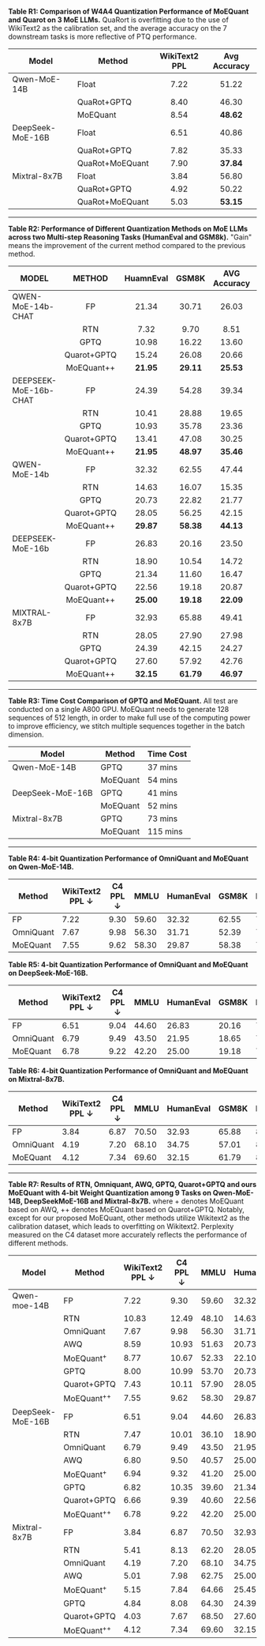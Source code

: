 **Table R1: Comparison of W4A4 Quantization Performance of MoEQuant and Quarot on 3 MoE LLMs.** QuaRort is overfitting due to the use of WikiText2 as the calibration set, and the average accuracy on the 7 downstream tasks is more reflective of PTQ performance.

| Model            | Method          | WikiText2 PPL | Avg Accuracy |
| ---------------- | --------------- | :-----------: | :----------: |
| Qwen-MoE-14B     | Float           |    7.22       |     51.22    |
|                  | QuaRot+GPTQ     |    8.40       |     46.30    |
|                  | MoEQuant        |    8.54       |     **48.62**    |
| DeepSeek-MoE-16B | Float           |    6.51       |     40.86    |
|                  | QuaRot+GPTQ     |    7.82       |     35.33    |
|                  | QuaRot+MoEQuant |    7.90       |     **37.84**    |
| Mixtral-8x7B     | Float           |    3.84       |     56.80    |
|                  | QuaRot+GPTQ     |    4.92       |     50.22    |
|                  | QuaRot+MoEQuant |    5.03       |     **53.15**    |

---

**Table R2: Performance of Different Quantization Methods on MoE LLMs across two Multi-step Reasoning Tasks (HumanEval and GSM8k).** "Gain" means the improvement of the current method compared to the previous method. 

| MODEL                 |   METHOD    | HuamnEval |   GSM8K   | AVG Accuracy |  Gain  |
| --------------------- | :---------: | :-------: | :-------: | :----------: | :----: |
| QWEN-MoE-14b-CHAT     |     FP      |   21.34   |   30.71   |    26.03     |   -    |
|                       |     RTN     |   7.32    |   9.70    |     8.51     |   -    |
|                       |    GPTQ     |   10.98   |   16.22   |    13.60     |   -    |
|                       | Quarot+GPTQ |   15.24   |   26.08   |    20.66     |   -    |
|                       | MoEQuant++  | **21.95** | **29.11** |  **25.53**   | 23.57% |
| DEEPSEEK-MoE-16b-CHAT |     FP      |   24.39   |   54.28   |    39.34     |   -    |
|                       |     RTN     |   10.41   |   28.88   |    19.65     |   -    |
|                       |    GPTQ     |   10.93   |   35.78   |    23.36     |   -    |
|                       | Quarot+GPTQ |   13.41   |   47.08   |    30.25     |   -    |
|                       | MoEQuant++  | **21.95** | **48.97** |  **35.46**   | 17.22% |
| QWEN-MoE-14b          |     FP      |   32.32   |   62.55   |    47.44     |   -    |
|                       |     RTN     |   14.63   |   16.07   |    15.35     |   -    |
|                       |    GPTQ     |   20.73   |   22.82   |    21.77     |   -    |
|                       | Quarot+GPTQ |   28.05   |   56.25   |    42.15     |   -    |
|                       | MoEQuant++  | **29.87** | **58.38** |  **44.13**   | 4.69%  |
| DEEPSEEK-MoE-16b      |     FP      |   26.83   |   20.16   |    23.50     |   -    |
|                       |     RTN     |   18.90   |   10.54   |    14.72     |   -    |
|                       |    GPTQ     |   21.34   |   11.60   |    16.47     |   -    |
|                       | Quarot+GPTQ |   22.56   |   19.18   |    20.87     |   -    |
|                       | MoEQuant++  | **25.00** | **19.18** |  **22.09**   | 5.85%  |
| MIXTRAL-8x7B          |     FP      |   32.93   |   65.88   |    49.41     |   -    |
|                       |     RTN     |   28.05   |   27.90   |    27.98     |   -    |
|                       |    GPTQ     |   24.39   |   42.15   |    24.27     |        |
|                       | Quarot+GPTQ |   27.60   |   57.92   |    42.76     |   -    |
|                       | MoEQuant++  | **32.15** | **61.79** |  **46.97**   | 9.84%  |

---

**Table R3: Time Cost Comparison of GPTQ and MoEQuant.** All test are conducted on a single A800 GPU. MoEQuant needs to generate 128 sequences of 512 length, in order to make full use of the computing power to improve efficiency, we stitch multiple sequences together in the batch dimension.

| Model            | Method   | Time Cost |
| ---------------- | -------- | --------- |
| Qwen-MoE-14B     | GPTQ     |   37 mins  |
|                  | MoEQuant |   54 mins  |
| DeepSeek-MoE-16B | GPTQ     |   41 mins  |
|                  | MoEQuant |   52 mins  | 
| Mixtral-8x7B     | GPTQ     |   73 mins  |
|                  | MoEQuant |   115 mins  |

---

**Table R4: 4-bit Quantization Performance of OmniQuant and MoEQuant on Qwen-MoE-14B.**

| Method    | WikiText2 PPL ↓ | C4 PPL ↓ | MMLU | HumanEval | GSM8K | BoolQ | Hellaswag | OpenBookQA | MathQA | AVG Accuracy |
| --------- | --------------- | -------- | ---- | --------- | ----- | ----- | --------- | ---------- | ------ | ------------ |
| FP        |    7.22         |  9.30    | 59.60| 32.32     | 62.55 |79.82  | 57.96     |  30.40     | 35.77  |   51.20      |
| OmniQuant |    7.67         |  9.98    | 56.30| 31.71     | 52.39 |78.20  | 56.58     | 29.40      | 33.63  |   48.31      |
| MoEQuant  |    7.55         |  9.62    | 58.30| 29.87     | 58.38 |78.04  | 56.87     | 30.20      | 35.50  |   **49.59**      |


**Table R5: 4-bit Quantization Performance of OmniQuant and MoEQuant on DeepSeek-MoE-16B.**

| Method    | WikiText2 PPL ↓ | C4 PPL ↓ | MMLU | HumanEval | GSM8K | BoolQ | Hellaswag | OpenBookQA | MathQA | AVG Accuracy |
| --------- | --------------- | -------- | ---- | --------- | ----- | ----- | --------- | ---------- | ------ | ------------ |
| FP        |     6.51        |   9.04   | 44.60|  26.83    | 20.16 | 72.72 | 58.06     |   32.20    | 31.49  |   40.86      |
| OmniQuant |     6.79        |   9.49   | 43.50|  21.95    | 18.65 | 73.82 | 56.67     |   32.40    | 31.02  |   39.72      |
| MoEQuant  |     6.78        |   9.22   | 42.20|  25.00    | 19.18 | 73.49 | 57.20     |   31.40    | 31.66  |   **40.01**      |

**Table R6: 4-bit Quantization Performance of OmniQuant and MoEQuant on Mixtral-8x7B.**

| Method    | WikiText2 PPL ↓ | C4 PPL ↓ | MMLU | HumanEval | GSM8K | BoolQ | Hellaswag | OpenBookQA | MathQA | AVG Accuracy |
| --------- | --------------- | -------- | ---- | --------- | ----- | ----- | --------- | ---------- | ------ | ------------ |
| FP        |    3.84         |  6.87    | 70.50|  32.93    |  65.88| 85.23 |   64.88   |  35.80     |  42.41 |   56.80      |
| OmniQuant |    4.19         |  7.20    | 68.10|  34.75    |  57.01| 84.13 |   63.03   |  33.00     |  41.91 |   54.56      |
| MoEQuant  |    4.12         |  7.34    | 69.60|  32.15    |  61.79| 84.98 |   64.05   |  33.60     |  42.95 |   **55.58**      |

---

**Table R7: Results of RTN, Omniquant, AWQ, GPTQ, Quarot+GPTQ and ours MoEQuant with 4-bit Weight Quantization among 9 Tasks on Qwen-MoE-14B, DeepSeekMoE-16B and Mixtral-8x7B.** where + denotes MoEQuant based on AWQ, ++ denotes MoEQuant based on Quarot+GPTQ. Notably, except for our proposed MoEQuant, other methods utilize Wikitext2 as the calibration dataset, which leads to overfitting on Wikitext2. Perplexity measured on the C4 dataset more accurately reflects the performance of different methods.

| Model | Method    | WikiText2 PPL ↓ | C4 PPL ↓ | MMLU | HumanEval | GSM8K | BoolQ | Hellaswag | OpenBookQA | MathQA | AVG Accuracy |
| ----- | --------- | --------------- | -------- | ---- | --------- | ----- | ----- | --------- | ---------- | ------ | ------------ |
| Qwen-moe-14B      | FP        |    7.22         |  9.30    | 59.60| 32.32     | 62.55 |79.82  | 57.96     |  30.40     | 35.77  |   51.20      |
|      | RTN       | 10.83 | 12.49 | 48.10 | 14.63 | 16.07| 72.11 | 51.42 | 25.80 | 30.08 | 36.89 |
|      | OmniQuant |    7.67         |  9.98    | 56.30| 31.71     | 52.39 |78.20  | 56.58     | 29.40      | 33.63  |   48.31      |
|      | AWQ | 8.59 | 10.93 |51.63 | 20.73 | 36.77| 71.96 | 54.78 | 30.40 | 31.39| 42.52 |
|      | MoEQuant<sup>+</sup> | 8.77 | 10.67 | 52.33| 22.10| 42.22|74.52|54.92|30.40|33.44|44.27|
|      | GPTQ | 8.00 | 10.99 | 53.70 | 20.73 | 22.82 | 73.52 | 52.70|29.40|28.27|40.16 |
|      | Quarot+GPTQ|7.43|10.11|57.90|28.05|56.25|78.77|56.54|29.00|36.48|49.00|
|      | MoEQuant<sup>++</sup>  | 7.55 |  9.62    | 58.30| 29.87     | 58.38 |78.04  | 56.87     | 30.20      | 35.50  |   **49.59**      |
| DeepSeek-MoE-16B|  FP        |     6.51        |   9.04   | 44.60|  26.83    | 20.16 | 72.72 | 58.06     |   32.20    | 31.49  |   40.86      |
| |RTN| 7.47|10.01|36.10|18.90|10.54|70.21|55.76|30.60|28.87|35.85|
| | OmniQuant |     6.79        |   9.49   | 43.50|  21.95    | 18.65 | 73.82 | 56.67     |   32.40    | 31.02  |   39.72      |
| | AWQ|6.80|9.50|40.57|25.00|17.06|71.65|56.42|32.20|31.76|39.23|
| | MoEQuant<sup>+</sup> | 6.94|9.32|41.20|25.00|18.90|71.98|56.79|32.12|31.82|39.68|
| |GPTQ|6.82|10.35|39.60|21.34|11.60|72.14|56.05|30.60|30.35|37.38|
| |Quarot+GPTQ|6.66|9.39|40.60|22.56|19.18|72.17|57.03|30.60|30.95|39.01|
| | MoEQuant<sup>++</sup>  |     6.78        |   9.22   | 42.20|  25.00    | 19.18 | 73.49 | 57.20     |   31.40    | 31.66  |   **40.01**      |
|Mixtral-8x7B| FP        |    3.84         |  6.87    | 70.50|  32.93    |  65.88| 85.23 |   64.88   |  35.80     |  42.41 |   56.80      |
| | RTN|5.41|8.13|62.20|28.05|27.90|80.85|61.73|32.20|37.35|47.18|
| | OmniQuant |    4.19         |  7.20    | 68.10|  34.75    |  57.01| 84.13 |   63.03   |  33.00     |  41.91 |   54.56      |
| |AWQ|5.01|7.98|62.75|25.00|38.67|79.97|62.11|33.60|38.43|48.64|
| |MoEQuant<sup>+</sup>| 5.15|7.84|64.66|25.45|50.66|81.03|62.73|34.00|39.77|51.19|
| | GPTQ|4.84|8.08|64.30|24.39|42.15|83.03|58.50|32.00|37.52|48.84|
| | Quarot+GPTQ|4.03|7.67|68.50|27.60|57.92|84.22|64.08|30.60|41.07|53.42|
| | MoEQuant<sup>++</sup>  |    4.12         |  7.34    | 69.60|  32.15    |  61.79| 84.98 |   64.05   |  33.60     |  42.95 |   **55.58**      |